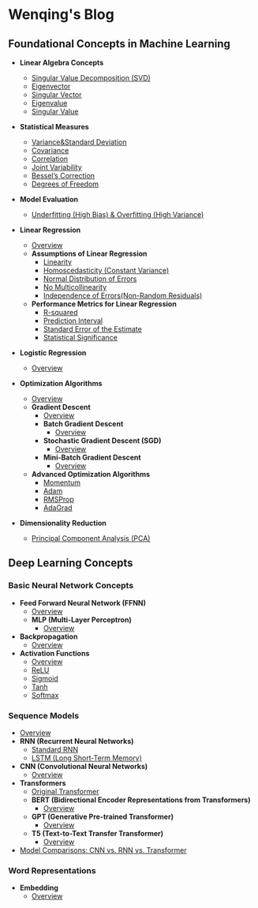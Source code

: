 # Wenqing's Blog

## Foundational Concepts in Machine Learning
- **Linear Algebra Concepts**
  - [Singular Value Decomposition (SVD)](Foundational-Concepts-in-Machine-Learning/Dimensionality-Reduction/svd.md)
  - [Eigenvector](Foundational-Concepts-in-Machine-Learning/Dimensionality-Reduction/eigenvector.md)
  - [Singular Vector](Foundational-Concepts-in-Machine-Learning/Dimensionality-Reduction/singular-vector.md)
  - [Eigenvalue](Foundational-Concepts-in-Machine-Learning/Dimensionality-Reduction/eigenvalue.md)
  - [Singular Value](Foundational-Concepts-in-Machine-Learning/Dimensionality-Reduction/singular-value.md)

- **Statistical Measures**
  - [Variance&Standard Deviation](Foundational-Concepts-in-Machine-Learning/Statistical-Measures/variance&standarDeviation.md)
  - [Covariance](Foundational-Concepts-in-Machine-Learning/Statistical-Measures/covariance.md)
  - [Correlation](Foundational-Concepts-in-Machine-Learning/Statistical-Measures/correlation.md)
  - [Joint Variability](Foundational-Concepts-in-Machine-Learning/Statistical-Measures/joint-variability.md)
  - [Bessel’s Correction](Foundational-Concepts-in-Machine-Learning/Statistical-Measures/bessels-correction.md)
  - [Degrees of Freedom](Foundational-Concepts-in-Machine-Learning/Statistical-Measures/degrees-of-freedom.md)
- **Model Evaluation**
  - [Underfitting (High Bias) & Overfitting (High Variance)](Foundational-Concepts-in-Machine-Learning/Model-Evaluation/underfitting-overfitting.md)
- **Linear Regression**
  - [Overview](Foundational-Concepts-in-Machine-Learning/Linear-Regression/linear-regression.md)
  - **Assumptions of Linear Regression**
    - [Linearity](Foundational-Concepts-in-Machine-Learning/Linear-Regression/linearity.md)
    - [Homoscedasticity (Constant Variance)](Foundational-Concepts-in-Machine-Learning/Linear-Regression/homoscedasticity.md) 
    - [Normal Distribution of Errors](Foundational-Concepts-in-Machine-Learning/Linear-Regression/normal-distribution.md)
    - [No Multicollinearity](Foundational-Concepts-in-Machine-Learning/Linear-Regression/no-multicollinearity.md)
    - [Independence of Errors(Non-Random Residuals)](Foundational-Concepts-in-Machine-Learning/Linear-Regression/independence-of-errors.md)
  - **Performance Metrics for Linear Regression** 
    - [R-squared](r-squared.md) 
    - [Prediction Interval](prediction-interval.md) 
    - [Standard Error of the Estimate](standard-error-estimate.md) 
    - [Statistical Significance](statistical-significance.md) 
- **Logistic Regression**
  - [Overview](logistic-regression.md)
- **Optimization Algorithms**
  - [Overview](optimization-overview.md)
  - **Gradient Descent**
    - [Overview](gradient-descent.md)
    - **Batch Gradient Descent**
      - [Overview](batch-gradient-descent.md)
    - **Stochastic Gradient Descent (SGD)**
      - [Overview](stochastic-gradient-descent.md)
    - **Mini-Batch Gradient Descent**
      - [Overview](mini-batch-gradient-descent.md)
  - **Advanced Optimization Algorithms**
    - [Momentum](momentum.md)
    - [Adam](adam.md)
    - [RMSProp](RMSProp.md)
    - [AdaGrad](adagrad.md)
- **Dimensionality Reduction**
  - [Principal Component Analysis (PCA)](Foundational-Concepts-in-Machine-Learning/Dimensionality-Reduction/pca.md)

## Deep Learning Concepts

### Basic Neural Network Concepts
- **Feed Forward Neural Network (FFNN)**
  - [Overview](Deep-Learning-Concepts/Basic-Neural-Network-Concepts/FFNN/FFNN.md)
  - **MLP (Multi-Layer Perceptron)**
    - [Overview](MLP.md)
- **Backpropagation**
  - [Overview](Deep-Learning-Concepts/Basic-Neural-Network-Concepts/backpropagation.md)
- **Activation Functions**
  - [Overview](activation-functions.md)
  - [ReLU](ReLU.md)
  - [Sigmoid](sigmoid.md)
  - [Tanh](tanh.md)
  - [Softmax](softmax.md)
### Sequence Models
- [Overview](sequence-models-overview.md)
- **RNN (Recurrent Neural Networks)**
  - [Standard RNN](RNN.md)
  - [LSTM (Long Short-Term Memory)](RNN/LSTM.md)
- **CNN (Convolutional Neural Networks)**
  - [Overview](CNN.md)
- **Transformers**
  - [Original Transformer](original-transformer.md)
  - **BERT (Bidirectional Encoder Representations from Transformers)**
    - [Overview](BERT.md)
  - **GPT (Generative Pre-trained Transformer)**
    - [Overview](GPT.md)
  - **T5 (Text-to-Text Transfer Transformer)**
    - [Overview](T5.md)
- [Model Comparisons: CNN vs. RNN vs. Transformer](model-comparison.md)

### Word Representations
- **Embedding** 
  - [Overview](embedding.md)
